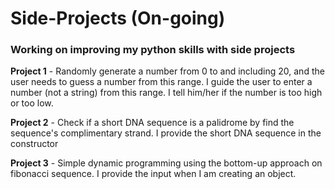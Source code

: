 # Side-Projects (On-going)
### Working on improving my python skills with side projects

**Project 1** - Randomly generate a number from 0 to and including 20, and the user needs to guess a number from this range. I guide the user to enter a number (not a string) from this range. I tell him/her if the number is too high or too low. 

**Project 2** - Check if a short DNA sequence is a palidrome by find the sequence's complimentary strand. I provide the short DNA sequence in the constructor

**Project 3** - Simple dynamic programming using the bottom-up approach on fibonacci sequence. I provide the input when I am creating an object.  
